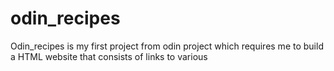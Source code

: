 # odin_recipes
Odin_recipes is my first project from odin project which requires me to build a HTML website that consists of links to various 
